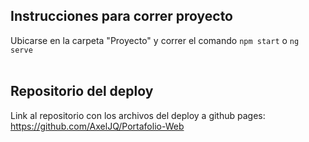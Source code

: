 ## Instrucciones para correr proyecto
Ubicarse en la carpeta "Proyecto" y correr el comando `npm start` o `ng serve` <br><br>

## Repositorio del deploy
Link al repositorio con los archivos del deploy a github pages: https://github.com/AxelJQ/Portafolio-Web

